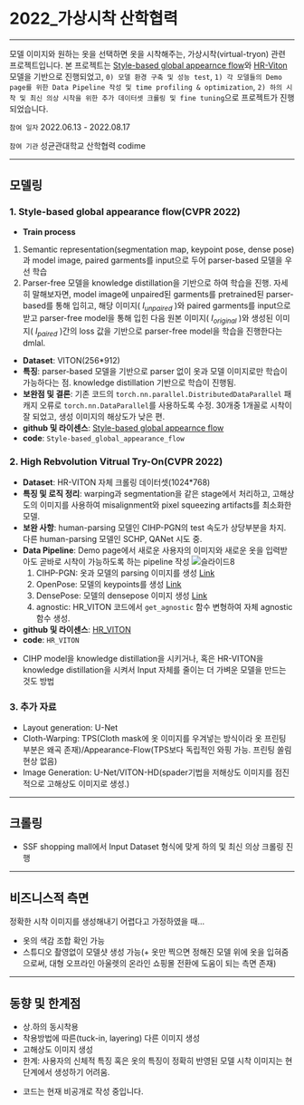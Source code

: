 # 2022_가상시착 산학협력
---

모델 이미지와 원하는 옷을 선택하면 옷을 시착해주는, 가상시착(virtual-tryon) 관련 프로젝트입니다. 본 프로젝트는 [Style-based global appearnce flow](https://github.com/SenHe/Flow-Style-VTON#style-based-global-appearance-flow-for-virtual-try-on-cvpr-2022)와 [HR-Viton](https://github.com/sangyun884/HR-VITON) 모델을 기반으로 진행되었고, `0) 모델 환경 구축 및 성능 test`, `1) 각 모델들의 Demo page를 위한 Data Pipeline 작성 및 time profiling & optimization`, `2) 하의 시착 및 최신 의상 시착을 위한 추가 데이터셋 크롤링 및 fine tuning`으로 프로젝트가 진행되었습니다. 

`참여 일자` 2022.06.13 - 2022.08.17

`참여 기관` 성균관대학교 산학협력 codime

---
## 모델링
### 1. Style-based global appearance flow(CVPR 2022)
- <b>Train process</b>
1) Semantic representation(segmentation map, keypoint pose, dense pose)과 model image, paired garments를 input으로 두어 parser-based 모델을 우선 학습 
2) Parser-free 모델을 knowledge distillation을 기반으로 하여 학습을 진행. 자세히 말해보자면, model image에 unpaired된 garments를 pretrained된 parser-based를 통해 입히고, 해당 이미지( $I_{unpaired}$ )와 paired garments를 input으로 받고 parser-free model을 통해 입힌 다음 원본 이미지( $I_{original}$ )와 생성된 이미지( $I_{paired}$ )간의 loss 값을 기반으로 parser-free model을 학습을 진행한다는 dmlal.
- <b>Dataset</b>: VITON(256*912)
- <b>특징</b>: parser-based 모델을 기반으로 parser 없이 옷과 모델 이미지로만 학습이 가능하다는 점. knowledge distillation 기반으로 학습이 진행됨.
- <b>보완점 및 결론</b>: 기존 코드의 `torch.nn.parallel.DistributedDataParallel` 패캐지 오류로 `torch.nn.DataParallel`를 사용하도록 수정. 30개중 1개꼴로 시착이 잘 되었고, 생성 이미지의 해상도가 낮은 편.
- <b>github 및 라이센스</b>: [Style-based global appearnce flow](https://github.com/SenHe/Flow-Style-VTON#style-based-global-appearance-flow-for-virtual-try-on-cvpr-2022)
- <b>code</b>: `Style-based_global_appearance_flow`


### 2. High Rebvolution Vitrual Try-On(CVPR 2022)
- <b>Dataset</b>: HR-VITON 자체 크롤링 데이터셋(1024*768)
- <b>특징 및 로직 정리</b>: warping과 segmentation을 같은 stage에서 처리하고, 고해상도의 이미지를 사용하여 misalignment와 pixel squeezing artifacts를 최소화한 모델.
- <b>보완 사항</b>: human-parsing 모델인 CIHP-PGN의 test 속도가 상당부분을 차지. 다른 human-parsing 모델인 SCHP, QANet 시도 중. 
- <b>Data Pipeline</b>: Demo page에서 새로운 사용자의 이미지와 새로운 옷을 입력받아도 곧바로 시착이 가능하도록 하는 pipeline 작성 
![슬라이드8](https://user-images.githubusercontent.com/67568001/184663263-61bbe886-edab-473b-b197-2f8477c9a3bb.JPG)
  1) CIHP-PGN: 옷과 모델의 parsing 이미지를 생성 [Link](https://github.com/Engineering-Course/CIHP_PGN)
  2) OpenPose: 모델의 keypoints를 생성 [Link](https://github.com/CMU-Perceptual-Computing-Lab/openpose)
  3) DensePose: 모델의 densepose 이미지 생성 [Link](https://github.com/facebookresearch/detectron2)
  4) agnostic: HR_VITON 코드에서 `get_agnostic` 함수 변형하여 자체 agnostic 함수 생성.
- <b>github 및 라이센스</b>: [HR_VITON](https://github.com/sangyun884/HR-VITON)
- <b>code</b>: `HR_VITON`
 
* CIHP model을 knowledge distillation을 시키거나, 혹은 HR-VITON을 knowledge distillation을 시켜서 Input 자체를 줄이는 더 가벼운 모델을 만드는 것도 방법


### 3. 추가 자료
- Layout generation: U-Net
- Cloth-Warping: TPS(Cloth mask에 옷 이미지를 우겨넣는 방식이라 옷 프린팅 부분은 왜곡 존재)/Appearance-Flow(TPS보다 독립적인 와핑 가능. 프린팅 쏠림 현상 없음)
- Image Generation: U-Net/VITON-HD(spader기법을 저해상도 이미지를 점진적으로 고해상도 이미지로 생성.)

---
## 크롤링
- SSF shopping mall에서 Input Dataset 형식에 맞게 하의 및 최신 의상 크롤링 진행

---
## 비즈니스적 측면 
정확한 시착 이미지를 생성해내기 어렵다고 가정하였을 때...
- 옷의 색감 조합 확인 가능
- 스튜디오 촬영없이 모델샷 생성 가능(+ 옷만 찍으면 정해진 모델 위에 옷을 입혀줌으로써, 대형 오프라인 아울렛의 온라인 쇼핑몰 전환에 도움이 되는 측면 존재)

---
## 동향 및 한계점
- 상.하의 동시착용
- 착용방법에 따른(tuck-in, layering) 다른 이미지 생성
- 고해상도 이미지 생성
- 한계: 사용자의 신체적 특징 혹은 옷의 특징이 정확히 반영된 모델 시착 이미지는 현 단계에서 생성하기 어려움.

* 코드는 현재 비공개로 작성 중입니다.


